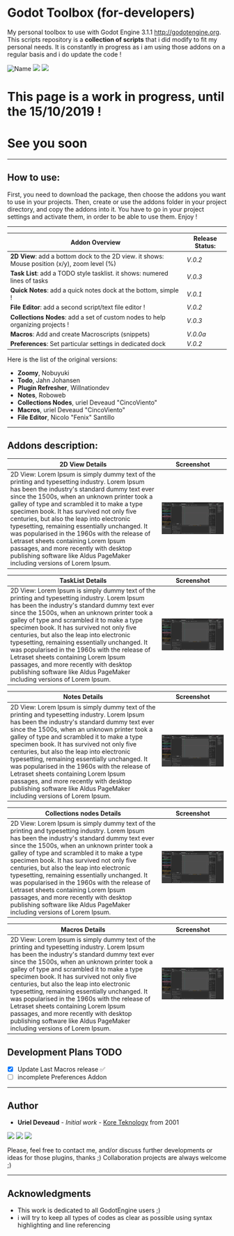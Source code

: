 # Godot Toolbox (for-developers)

My personal toolbox to use with Godot Engine 3.1.1 http://godotengine.org. This scripts repository is a **collection of scripts** that i did modify to fit my personal needs. It is constantly in progress as i am using those addons on a regular basis and i do update the code !

<img src="https://img.shields.io/badge/Godot Engine-3.1.1-lightblue.svg" alt="Name" />  <img src="https://img.shields.io/badge/GD-Script-purple.svg" /> <img src="https://img.shields.io/badge/Uriel Deveaud-2019-blue.svg" /> 


# This page is a work in progress, until the 15/10/2019 ! 
# See you soon

---

## How to use:
First, you need to download the package, then choose the addons you want to use in your projects.
Then, create or use the addons folder in your project directory, and copy the addons into it.
You have to go in your project settings and activate them, in order to be able to use them.
Enjoy !

---

**Addon Overview** | **Release Status:**
------------ | -------------
**2D View**: add a bottom dock to the 2D view. it shows: Mouse position (x/y), zoom level (%) | *V.0.2*
**Task List**: add a TODO style tasklist. it shows: numered lines of tasks | *V.0.3*
**Quick Notes**: add a quick notes dock at the bottom, simple ! | *V.0.1*
**File Editor**: add a second script/text file editor ! | *V.0.2*
**Collections Nodes**: add a set of custom nodes to help organizing projects ! | *V.0.3*
**Macros**: Add and create Macroscripts (snippets) | *V.0.0a*
**Preferences**: Set particular settings in dedicated dock | *V.0.2*

Here is the list of the original versions:
- **Zoomy**, Nobuyuki 
- **Todo**, Jahn Johansen
- **Plugin Refresher**, Willnationdev
- **Notes**, Roboweb
- **Collections Nodes**, uriel Deveaud "CincoViento"
- **Macros**, uriel Deveaud "CincoViento"
- **File Editor**, Nicolo "Fenix" Santillo

---

## Addons description:

2D View Details | Screenshot
------------ | -------------
2D View: Lorem Ipsum is simply dummy text of the printing and typesetting industry. Lorem Ipsum has been the industry's standard dummy text ever since the 1500s, when an unknown printer took a galley of type and scrambled it to make a type specimen book. It has survived not only five centuries, but also the leap into electronic typesetting, remaining essentially unchanged. It was popularised in the 1960s with the release of Letraset sheets containing Lorem Ipsum passages, and more recently with desktop publishing software like Aldus PageMaker including versions of Lorem Ipsum. | <img src="https://github.com/KoreTeknology/Godot-toolbox-for-developers/blob/master/Documentation/images/screen.png">

TaskList Details | Screenshot
------------ | -------------
2D View: Lorem Ipsum is simply dummy text of the printing and typesetting industry. Lorem Ipsum has been the industry's standard dummy text ever since the 1500s, when an unknown printer took a galley of type and scrambled it to make a type specimen book. It has survived not only five centuries, but also the leap into electronic typesetting, remaining essentially unchanged. It was popularised in the 1960s with the release of Letraset sheets containing Lorem Ipsum passages, and more recently with desktop publishing software like Aldus PageMaker including versions of Lorem Ipsum. | <img src="https://github.com/KoreTeknology/Godot-toolbox-for-developers/blob/master/Documentation/images/screen.png">

Notes Details | Screenshot
------------ | -------------
2D View: Lorem Ipsum is simply dummy text of the printing and typesetting industry. Lorem Ipsum has been the industry's standard dummy text ever since the 1500s, when an unknown printer took a galley of type and scrambled it to make a type specimen book. It has survived not only five centuries, but also the leap into electronic typesetting, remaining essentially unchanged. It was popularised in the 1960s with the release of Letraset sheets containing Lorem Ipsum passages, and more recently with desktop publishing software like Aldus PageMaker including versions of Lorem Ipsum. | <img src="https://github.com/KoreTeknology/Godot-toolbox-for-developers/blob/master/Documentation/images/screen.png">

Collections nodes Details | Screenshot
------------ | -------------
2D View: Lorem Ipsum is simply dummy text of the printing and typesetting industry. Lorem Ipsum has been the industry's standard dummy text ever since the 1500s, when an unknown printer took a galley of type and scrambled it to make a type specimen book. It has survived not only five centuries, but also the leap into electronic typesetting, remaining essentially unchanged. It was popularised in the 1960s with the release of Letraset sheets containing Lorem Ipsum passages, and more recently with desktop publishing software like Aldus PageMaker including versions of Lorem Ipsum. | <img src="https://github.com/KoreTeknology/Godot-toolbox-for-developers/blob/master/Documentation/images/screen.png">

Macros Details | Screenshot
------------ | -------------
2D View: Lorem Ipsum is simply dummy text of the printing and typesetting industry. Lorem Ipsum has been the industry's standard dummy text ever since the 1500s, when an unknown printer took a galley of type and scrambled it to make a type specimen book. It has survived not only five centuries, but also the leap into electronic typesetting, remaining essentially unchanged. It was popularised in the 1960s with the release of Letraset sheets containing Lorem Ipsum passages, and more recently with desktop publishing software like Aldus PageMaker including versions of Lorem Ipsum. | <img src="https://github.com/KoreTeknology/Godot-toolbox-for-developers/blob/master/Documentation/images/screen.png">

## Development Plans TODO

- [x] Update Last Macros release :white_check_mark:
- [ ] incomplete Preferences Addon

---

## Author

* **Uriel Deveaud** - *Initial work* - [Kore Teknology](https://github.com/KoreTeknology) from 2001

<img src="https://img.shields.io/badge/Aktiv-25-9cf.svg" /> <img src="https://img.shields.io/badge/5-Viento-9cf.svg" /> <img src="https://img.shields.io/badge/Kore-Teknology-9cf.svg" />

Please, feel free to contact me, and/or discuss further developments or ideas for those plugins, thanks ;)
Collaboration projects are always welcome ;)

---

## Acknowledgments

* This work is dedicated to all GodotEngine users ;)
* i will try to keep all types of codes as clear as possible using syntax highlighting and line referencing

